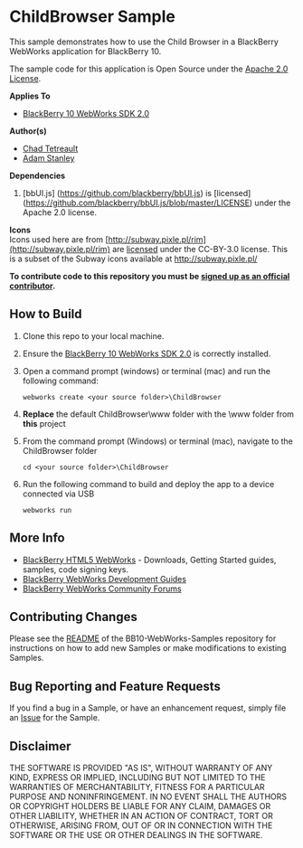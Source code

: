 # ChildBrowser Sample

This sample demonstrates how to use the Child Browser in a BlackBerry WebWorks application for BlackBerry 10.

The sample code for this application is Open Source under the [Apache 2.0 License](http://www.apache.org/licenses/LICENSE-2.0.html).


**Applies To**

* [BlackBerry 10 WebWorks SDK 2.0](https://developer.blackberry.com/html5/download/sdk)

**Author(s)**

* [Chad Tetreault](http://www.twitter.com/chadtatro)
* [Adam Stanley](http://www.twitter.com/n_adam_stanley)


**Dependencies**

1. [bbUI.js] (https://github.com/blackberry/bbUI.js) is [licensed] (https://github.com/blackberry/bbUI.js/blob/master/LICENSE) under the Apache 2.0 license.

**Icons**<br/>
Icons used here are from [http://subway.pixle.pl/rim](http://subway.pixle.pl/rim) are [licensed](http://creativecommons.org/licenses/by/3.0/) under the CC-BY-3.0 license.  This is a subset of the Subway icons available at http://subway.pixle.pl/

**To contribute code to this repository you must be [signed up as an official contributor](http://blackberry.github.com/howToContribute.html).**

## How to Build

1. Clone this repo to your local machine.
2. Ensure the [BlackBerry 10 WebWorks SDK 2.0](https://developer.blackberry.com/html5/download/sdk) is correctly installed.
3. Open a command prompt (windows) or terminal (mac) and run the following command:

	```
	webworks create <your source folder>\ChildBrowser
	```

3. **Replace** the default ChildBrowser\www folder with the \www folder from **this** project
4. From the command prompt (Windows) or terminal (mac), navigate to the ChildBrowser folder

	```
	cd <your source folder>\ChildBrowser
	```

5. Run the following command to build and deploy the app to a device connected via USB

	```
	webworks run
	```
## More Info

* [BlackBerry HTML5 WebWorks](https://bdsc.webapps.blackberry.com/html5/) - Downloads, Getting Started guides, samples, code signing keys.
* [BlackBerry WebWorks Development Guides](https://bdsc.webapps.blackberry.com/html5/documentation)
* [BlackBerry WebWorks Community Forums](http://supportforums.blackberry.com/t5/Web-and-WebWorks-Development/bd-p/browser_dev)


## Contributing Changes

Please see the [README](https://github.com/blackberry/BB10-WebWorks-Samples) of the BB10-WebWorks-Samples repository for instructions on how to add new Samples or make modifications to existing Samples.


## Bug Reporting and Feature Requests

If you find a bug in a Sample, or have an enhancement request, simply file an [Issue](https://github.com/blackberry/BB10-WebWorks-Samples/issues) for the Sample.

## Disclaimer

THE SOFTWARE IS PROVIDED "AS IS", WITHOUT WARRANTY OF ANY KIND, EXPRESS OR IMPLIED, INCLUDING BUT NOT LIMITED TO THE WARRANTIES OF MERCHANTABILITY, FITNESS FOR A PARTICULAR PURPOSE AND NONINFRINGEMENT. IN NO EVENT SHALL THE AUTHORS OR COPYRIGHT HOLDERS BE LIABLE FOR ANY CLAIM, DAMAGES OR OTHER LIABILITY, WHETHER IN AN ACTION OF CONTRACT, TORT OR OTHERWISE, ARISING FROM, OUT OF OR IN CONNECTION WITH THE SOFTWARE OR THE USE OR OTHER DEALINGS IN THE SOFTWARE.